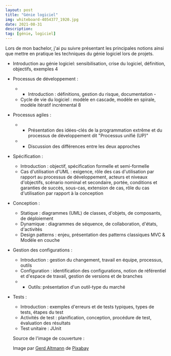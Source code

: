 ```yaml
---
layout: post
title: "Génie logiciel"
img: whiteboard-4054377_1920.jpg
date: 2021-08-31 
description: 
tag: [génie, logiciel]
---
```


Lors de mon bachelor, j'ai pu suivre présentant les principales notions ainsi que mettre en pratique les techniques du génie logiciel lors de projets.

- Introduction au génie logiciel: sensibilisation, crise du logiciel, définition, objectifs, exemples 4
- Processus de développement : 
  - - Introduction : définitions, gestion du risque, documentation -
  - Cycle de vie du logiciel : modèle en cascade, modèle en spirale, modèle itératif incrémental 8
- Processus agiles : 
  - - Présentation des idées-clés de la programmation extrême et du
  processus de développement dit "Processus unifié (UP)"
  -  - Discussion des différences entre
  les deux approches
- Spécification : 
  - Introduction : objectif, spécification formelle et semi-formelle 
  - Cas d'utilisation d'UML : exigence, rôle des cas d'utilisation par rapport au processus de développement,
    acteurs et niveaux d'objectifs, scénario nominal et secondaire, portée, conditions et garanties
    de succès, sous-cas, extension de cas, rôle du cas d'utilisation par rapport à la conception
- Conception : 
  - Statique : diagrammes (UML) de classes, d'objets, de composants, de
    déploiement 
  - Dynamique : diagrammes de séquence, de collaboration, d'états, d'activités 
  - Design patterns : enjeu, présentation des patterns classiques MVC & Modèle en couche
- Gestion des configurations : 
  - Introduction : gestion du changement, travail en équipe,
    processus, outils 
  - Configuration : identification des configurations, notion de référentiel et
    d'espace de travail, gestion de versions et de branches 
  - - Outils: présentation d'un outil-type du
    marché
- Tests : 
  - Introduction : exemples d'erreurs et de tests typiques, types de tests, étapes du test 
  - Activités de test : planification, conception, procédure de test, évaluation des résultats 
  - Test unitaire : JUnit
  
  Source de l'image de couverture :
  
  Image par <a href="https://pixabay.com/fr/users/geralt-9301/?utm_source=link-attribution&amp;utm_medium=referral&amp;utm_campaign=image&amp;utm_content=4054377">Gerd Altmann</a> de <a href="https://pixabay.com/fr/?utm_source=link-attribution&amp;utm_medium=referral&amp;utm_campaign=image&amp;utm_content=4054377">Pixabay</a>

